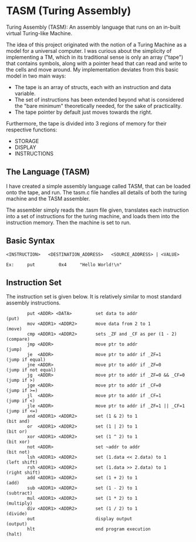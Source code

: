 # TASM (Turing Assembly)

Turing Assembly (TASM): An assembly language that runs on an in-built virtual Turing-like Machine.

The idea of this project originated with the notion of a Turing Machine as a model for a universal
computer. I was curious about the simplicity of implementing a TM, which in its traditional sense
is only an array ("tape") that contains symbols, along with a pointer head that can read and write
to the cells and move around. My implementation deviates from this basic model in two main ways:

- The tape is an array of structs, each with an instruction and data variable.
- The set of instructions has been extended beyond what is considered the "bare minimum" theoretically needed, for the sake of practicality.
- The tape pointer by default just moves towards the right. 

Furthermore, the tape is divided into 3 regions of memory for their respective functions:

- STORAGE
- DISPLAY
- INSTRUCTIONS

## The Language (TASM)

I have created a simple assembly language called TASM, that can be loaded onto the tape, and run.
The tasm.c file handles all details of both the turing machine and the TASM assembler.

The assembler simply reads the .tasm file given, translates each instruction into a set of
instructions for the turing machine, and loads them into the instruction memory. Then the machine
is set to run.

## Basic Syntax

```
<INSTRUCTION>	<DESTINATION_ADDRESS>	<SOURCE_ADDRESS> | <VALUE>

Ex:   	put			0x4		"Hello World!\n"
```

## Instruction Set

The instruction set is given below. It is relatively similar to most standard assembly instructions.

```
	    put <ADDR> <DATA>         set data to addr                    (put)
    	mov <ADDR1> <ADDR2>       move data from 2 to 1               (move)
    	cmp <ADDR1> <ADDR2>       sets _ZF and _CF as per (1 - 2)     (compare)
    	jmp <ADDR>                move ptr to addr                    (jump)
    	je  <ADDR>                move ptr to addr if _ZF=1           (jump if equal)
    	jne <ADDR>                move ptr to addr if _ZF=0           (jump if not equal)
    	jg  <ADDR>                move ptr to addr if _ZF=0 && _CF=0  (jump if >)
    	jge <ADDR>                move ptr to addr if _CF=0           (jump if >=)
    	jl  <ADDR>                move ptr to addr if _CF=1           (jump if <)
    	jle <ADDR>                move ptr to addr if _ZF=1 || _CF=1  (jump if <=)
    	and <ADDR1> <ADDR2>       set (1 & 2) to 1                    (bit and)
    	or  <ADDR1> <ADDR2>       set (1 | 2) to 1                    (bit or)
    	xor <ADDR1> <ADDR2>       set (1 ^ 2) to 1                    (bit xor)
    	not <ADDR>                set ~addr to addr                   (bit not)
    	lsh <ADDR1> <ADDR2>       set (1.data << 2.data) to 1         (left shift)
    	rsh <ADDR1> <ADDR2>       set (1.data >> 2.data) to 1         (right shift)
    	add <ADDR1> <ADDR2>       set (1 + 2) to 1                    (add)
    	sub <ADDR1> <ADDR2>       set (1 - 2) to 1                    (subtract)
    	mul <ADDR1> <ADDR2>       set (1 * 2) to 1                    (multiply)
    	div <ADDR1> <ADDR2>       set (1 / 2) to 1                    (divide)
    	out                       display output                      (output)
    	hlt                       end program execution               (halt)
```

